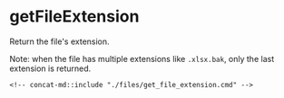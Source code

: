 # getFileExtension

Return the file's extension.

Note: when the file has multiple extensions like `.xlsx.bak`, only the last extension is returned.

```batch
<!-- concat-md::include "./files/get_file_extension.cmd" -->
```
